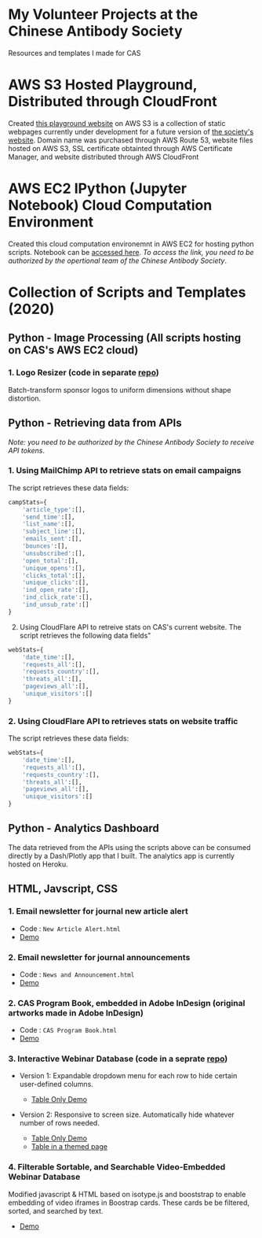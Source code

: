 # My Volunteer Projects at the Chinese Antibody Society
Resources and templates I made for CAS

# AWS S3 Hosted Playground, Distributed through CloudFront

Created [this playground website](http://chineseantibody-dev.org/) on AWS S3 is a collection of static webpages currently under development for a future version of [the society's website](https://chineseantibody.org/). Domain name was purchased through AWS Route 53, website files hosted on AWS S3, SSL certificate obtainted through AWS Certificate Manager, and website distributed through AWS CloudFront

# AWS EC2 IPython (Jupyter Notebook) Cloud Computation Environment

Created this cloud computation environemnt in AWS EC2 for hosting python scripts. Notebook can be [accessed here](https://ec2-18-217-92-114.us-east-2.compute.amazonaws.com:8888/tree/MyNotebooks/). *To access the link, you need to be authorized by the opertional team of the Chinese Antibody Society*.

# Collection of Scripts and Templates (2020)

## Python - Image Processing (All scripts hosting on CAS's AWS EC2 cloud)

### 1. Logo Resizer (code in separate [repo](https://github.com/xinyu-dev/general-image-processing))

Batch-transform sponsor logos to uniform dimensions without shape distortion.

## Python - Retrieving data from APIs 

*Note: you need to be authorized by the Chinese Antibody Society to receive API tokens*.  

### 1. Using MailChimp API to retrieve stats on email campaigns

The script retrieves these data fields: 

```python
campStats={
    'article_type':[],
    'send_time':[],
    'list_name':[],
    'subject_line':[],
    'emails_sent':[],
    'bounces':[],
    'unsubscribed':[],
    'open_total':[],
    'unique_opens':[],
    'clicks_total':[],
    'unique_clicks':[],
    'ind_open_rate':[],
    'ind_click_rate':[],
    'ind_unsub_rate':[]
}
```
2. Using CloudFlare API to retreive stats on CAS's current website. The script retrieves the following data fields"
```python
webStats={
    'date_time':[],
    'requests_all':[],
    'requests_country':[],
    'threats_all':[],
    'pageviews_all':[],
    'unique_visitors':[]
}
```

### 2. Using CloudFlare API to retrieves stats on website traffic

The script retrieves these data fields: 

```python
webStats={
    'date_time':[],
    'requests_all':[],
    'requests_country':[],
    'threats_all':[],
    'pageviews_all':[],
    'unique_visitors':[]
}
```

## Python - Analytics Dashboard

The data retrieved from the APIs using the scripts above can be consumed directly by a Dash/Plotly app that I built. The analytics app is currently hosted on Heroku. 


## HTML, Javscript, CSS

### 1. Email newsletter for journal new article alert

 - Code : `New Article Alert.html`
 - [Demo](https://xinyu-dev.github.io/cas/New%20Article%20Alert.html)
 
### 2. Email newsletter for journal announcements

 - Code : `News and Announcement.html`
 - [Demo](https://xinyu-dev.github.io/cas/News%20and%20Announcement.html)

### 2. CAS Program Book, embedded in Adobe InDesign (original artworks made in Adobe InDesign)

 - Code : `CAS Program Book.html`
 - [Demo](https://xinyu-dev.github.io/cas//CAS%20Program%20Book.html)

### 3. Interactive Webinar Database (code in a seprate [repo](https://github.com/xinyu-dev/interactive-datatable))
 - Version 1: Expandable dropdown menu for each row to hide certain user-defined columns.
   - [Table Only Demo](https://xinyu-dev.github.io/interactive-datatable/webinar_v1.html)

 - Version 2: Responsive to screen size. Automatically hide whatever number of rows needed. 
   - [Table Only Demo](https://xinyu-dev.github.io/interactive-datatable/webinar_v2.html) 
   - [Table in a themed page](http://chineseantibody-dev.org/webinar-test.html)

### 4. Filterable Sortable, and Searchable Video-Embedded Webinar Database
  Modified javascript & HTML based on isotype.js and booststrap to enable embedding of video iframes in Boostrap cards. These cards be be filtered, sorted, and searched by text. 
  - [Demo](https://s3.us-east-2.amazonaws.com/chineseantibody-dev.org/webinar-past.html) 
      
